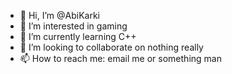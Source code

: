 - 👋 Hi, I’m @AbiKarki
- 👀 I’m interested in gaming
- 🌱 I’m currently learning C++
- 💞️ I’m looking to collaborate on nothing really
- 📫 How to reach me: email me or something man

<!---
AbiKarki/AbiKarki is a ✨ special ✨ repository because its `README.md` (this file) appears on your GitHub profile.
You can click the Preview link to take a look at your changes.
--->
